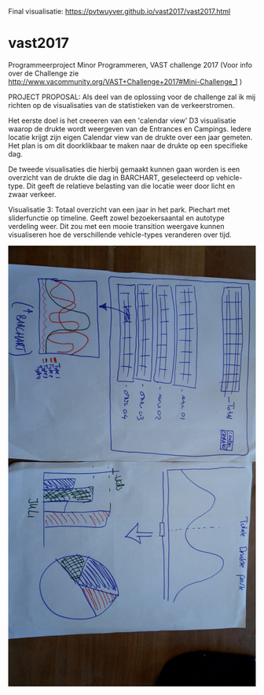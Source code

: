 Final visualisatie:  https://pvtwuyver.github.io/vast2017/vast2017.html
# vast2017
Programmeerproject Minor Programmeren, VAST challenge 2017
(Voor info over de Challenge zie http://www.vacommunity.org/VAST+Challenge+2017#Mini-Challenge_1 )

PROJECT PROPOSAL:
Als deel van de oplossing voor de challenge zal ik mij richten op de visualisaties van de statistieken van de verkeerstromen.

Het eerste doel is het creeeren van een 'calendar view' D3 visualisatie waarop de drukte wordt weergeven van de Entrances en Campings.
Iedere locatie krijgt zijn eigen Calendar view van de drukte over een jaar gemeten. Het plan is om dit doorklikbaar te maken naar de drukte op een specifieke dag.

De tweede visualisaties die hierbij gemaakt kunnen gaan worden is een overzicht van de drukte die dag in BARCHART, geselecteerd op vehicle-type. Dit geeft de relatieve belasting van die locatie weer door licht en zwaar verkeer.

Visualisatie 3:
Totaal overzicht van een jaar in het park. Piechart met sliderfunctie op timeline. Geeft zowel bezoekersaantal en autotype verdeling weer. Dit zou met een mooie transition weergave kunnen visualiseren hoe de verschillende vehicle-types veranderen over tijd.

![Graph](https://github.com/Pvtwuyver/vast2017/blob/master/doc/scetch.jpg)
